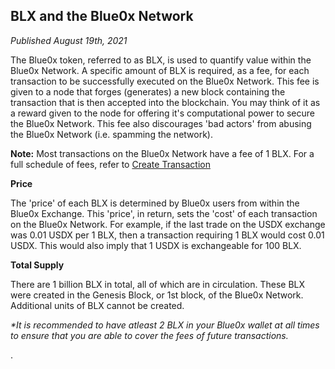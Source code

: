 ## **BLX and the Blue0x Network** ##

_Published August 19th, 2021_

The Blue0x token, referred to as BLX, is used to quantify value within the Blue0x Network. A specific amount of BLX is required, as a fee, for each transaction to be successfully executed on the Blue0x Network.  This fee is given to a node that forges (generates) a new block containing the transaction that is then accepted into the blockchain.  You may think of it as a reward given to the node for offering it's computational power to secure the Blue0x Network.  This fee also discourages 'bad actors' from abusing the Blue0x Network (i.e. spamming the network).


**Note:** Most transactions on the Blue0x Network have a fee of 1 BLX.
For a full schedule of fees, refer to [Create Transaction](../api/create_transaction.md)

**Price**

The 'price' of each BLX is determined by Blue0x users from within the Blue0x Exchange.  This 'price', in return, sets the 'cost' of each transaction on the Blue0x Network.  For example, if the last trade on the USDX exchange was 0.01 USDX per 1 BLX, then a transaction requiring 1 BLX would cost 0.01 USDX.  This would also imply that 1 USDX is exchangeable for 100 BLX. 

**Total Supply**

There are 1 billion BLX in total, all of which are in circulation.  These BLX were created in the Genesis Block, or 1st block, of the Blue0x Network.  Additional units of BLX cannot be created.

_*It is recommended to have atleast 2 BLX in your Blue0x wallet at all times to ensure that you are able to cover the fees of future transactions._





.
